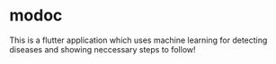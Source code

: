 # modoc
This is a flutter application which uses machine learning for detecting diseases and showing neccessary steps to follow!
